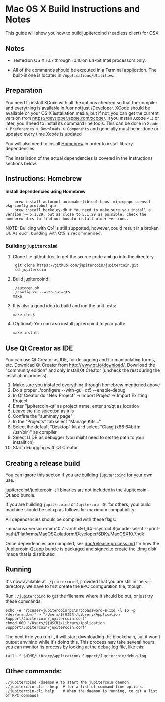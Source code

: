 Mac OS X Build Instructions and Notes
====================================
This guide will show you how to build jupitercoind (headless client) for OSX.

Notes
-----

* Tested on OS X 10.7 through 10.10 on 64-bit Intel processors only.

* All of the commands should be executed in a Terminal application. The
built-in one is located in `/Applications/Utilities`.

Preparation
-----------

You need to install XCode with all the options checked so that the compiler
and everything is available in /usr not just /Developer. XCode should be
available on your OS X installation media, but if not, you can get the
current version from https://developer.apple.com/xcode/. If you install
Xcode 4.3 or later, you'll need to install its command line tools. This can
be done in `Xcode > Preferences > Downloads > Components` and generally must
be re-done or updated every time Xcode is updated.

You will also need to install [Homebrew](http://brew.sh) in order to install library
dependencies.

The installation of the actual dependencies is covered in the Instructions
sections below.

Instructions: Homebrew
----------------------

#### Install dependencies using Homebrew

        brew install autoconf automake libtool boost miniupnpc openssl pkg-config protobuf qt5
        brew install berkeley-db # You need to make sure you install a version >= 5.1.29, but as close to 5.1.29 as possible. Check the homebrew docs to find out how to install older versions.

NOTE: Building with Qt4 is still supported, however, could result in a broken UI. As such, building with Qt5 is recommended.

### Building `jupitercoind`

1. Clone the github tree to get the source code and go into the directory.

        git clone https://github.com/jupitercoin/jupitercoin.git
        cd jupitercoin

2.  Build jupitercoind:

        ./autogen.sh
        ./configure --with-gui=qt5
        make

3.  It is also a good idea to build and run the unit tests:

        make check

4.  (Optional) You can also install jupitercoind to your path:

        make install

Use Qt Creator as IDE
------------------------
You can use Qt Creator as IDE, for debugging and for manipulating forms, etc.
Download Qt Creator from http://www.qt.io/download/. Download the "community edition" and only install Qt Creator (uncheck the rest during the installation process).

1. Make sure you installed everything through homebrew mentioned above 
2. Do a proper ./configure --with-gui=qt5 --enable-debug
3. In Qt Creator do "New Project" -> Import Project -> Import Existing Project
4. Enter "jupitercoin-qt" as project name, enter src/qt as location
5. Leave the file selection as it is
6. Confirm the "summary page"
7. In the "Projects" tab select "Manage Kits..."
8. Select the default "Desktop" kit and select "Clang (x86 64bit in /usr/bin)" as compiler
9. Select LLDB as debugger (you might need to set the path to your installtion)
10. Start debugging with Qt Creator

Creating a release build
------------------------
You can ignore this section if you are building `jupitercoind` for your own use.

jupitercoind/jupitercoin-cli binaries are not included in the Jupitercoin-Qt.app bundle.

If you are building `jupitercoind` or `Jupitercoin-Qt` for others, your build machine should be set up
as follows for maximum compatibility:

All dependencies should be compiled with these flags:

 -mmacosx-version-min=10.7
 -arch x86_64
 -isysroot $(xcode-select --print-path)/Platforms/MacOSX.platform/Developer/SDKs/MacOSX10.7.sdk

Once dependencies are compiled, see [doc/release-process.md](release-process.md) for how the Jupitercoin-Qt.app
bundle is packaged and signed to create the .dmg disk image that is distributed.

Running
-------

It's now available at `./jupitercoind`, provided that you are still in the `src`
directory. We have to first create the RPC configuration file, though.

Run `./jupitercoind` to get the filename where it should be put, or just try these
commands:

    echo -e "rpcuser=jupitercoinrpc\nrpcpassword=$(xxd -l 16 -p /dev/urandom)" > "/Users/${USER}/Library/Application Support/Jupitercoin/jupitercoin.conf"
    chmod 600 "/Users/${USER}/Library/Application Support/Jupitercoin/jupitercoin.conf"

The next time you run it, it will start downloading the blockchain, but it won't
output anything while it's doing this. This process may take several hours;
you can monitor its process by looking at the debug.log file, like this:

    tail -f $HOME/Library/Application\ Support/Jupitercoin/debug.log

Other commands:
-------

    ./jupitercoind -daemon # to start the jupitercoin daemon.
    ./jupitercoin-cli --help  # for a list of command-line options.
    ./jupitercoin-cli help    # When the daemon is running, to get a list of RPC commands
